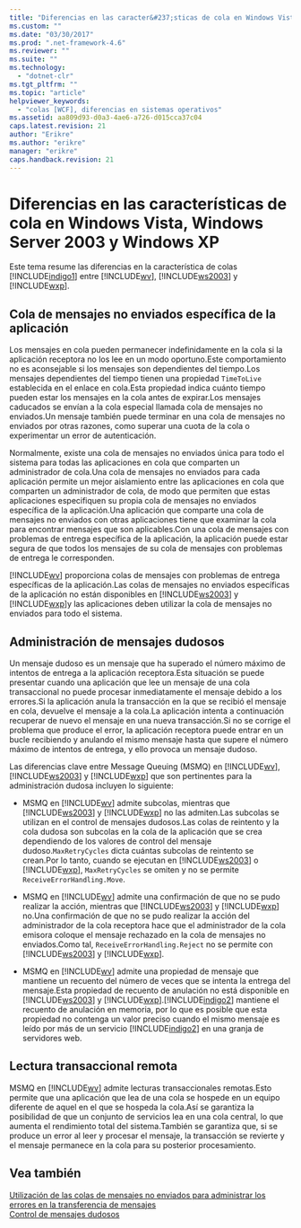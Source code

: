 ```yaml
---
title: "Diferencias en las caracter&#237;sticas de cola en Windows Vista, Windows Server 2003 y Windows XP | Microsoft Docs"
ms.custom: ""
ms.date: "03/30/2017"
ms.prod: ".net-framework-4.6"
ms.reviewer: ""
ms.suite: ""
ms.technology: 
  - "dotnet-clr"
ms.tgt_pltfrm: ""
ms.topic: "article"
helpviewer_keywords: 
  - "colas [WCF], diferencias en sistemas operativos"
ms.assetid: aa809d93-d0a3-4ae6-a726-d015cca37c04
caps.latest.revision: 21
author: "Erikre"
ms.author: "erikre"
manager: "erikre"
caps.handback.revision: 21
---
```

# Diferencias en las caracter&#237;sticas de cola en Windows Vista, Windows Server 2003 y Windows XP
Este tema resume las diferencias en la característica de colas [!INCLUDE[indigo1](../../../../includes/indigo1-md.md)] entre [!INCLUDE[wv](../../../../includes/wv-md.md)], [!INCLUDE[ws2003](../../../../includes/ws2003-md.md)] y [!INCLUDE[wxp](../../../../includes/wxp-md.md)].  
  
## Cola de mensajes no enviados específica de la aplicación  
 Los mensajes en cola pueden permanecer indefinidamente en la cola si la aplicación receptora no los lee en un modo oportuno.Este comportamiento no es aconsejable si los mensajes son dependientes del tiempo.Los mensajes dependientes del tiempo tienen una propiedad `TimeToLive` establecida en el enlace en cola.Esta propiedad indica cuánto tiempo pueden estar los mensajes en la cola antes de expirar.Los mensajes caducados se envían a la cola especial llamada cola de mensajes no enviados.Un mensaje también puede terminar en una cola de mensajes no enviados por otras razones, como superar una cuota de la cola o experimentar un error de autenticación.  
  
 Normalmente, existe una cola de mensajes no enviados única para todo el sistema para todas las aplicaciones en cola que comparten un administrador de cola.Una cola de mensajes no enviados para cada aplicación permite un mejor aislamiento entre las aplicaciones en cola que comparten un administrador de cola, de modo que permiten que estas aplicaciones especifiquen su propia cola de mensajes no enviados específica de la aplicación.Una aplicación que comparte una cola de mensajes no enviados con otras aplicaciones tiene que examinar la cola para encontrar mensajes que son aplicables.Con una cola de mensajes con problemas de entrega específica de la aplicación, la aplicación puede estar segura de que todos los mensajes de su cola de mensajes con problemas de entrega le corresponden.  
  
 [!INCLUDE[wv](../../../../includes/wv-md.md)] proporciona colas de mensajes con problemas de entrega específicas de la aplicación.Las colas de mensajes no enviados específicas de la aplicación no están disponibles en [!INCLUDE[ws2003](../../../../includes/ws2003-md.md)] y [!INCLUDE[wxp](../../../../includes/wxp-md.md)]y las aplicaciones deben utilizar la cola de mensajes no enviados para todo el sistema.  
  
## Administración de mensajes dudosos  
 Un mensaje dudoso es un mensaje que ha superado el número máximo de intentos de entrega a la aplicación receptora.Esta situación se puede presentar cuando una aplicación que lee un mensaje de una cola transaccional no puede procesar inmediatamente el mensaje debido a los errores.Si la aplicación anula la transacción en la que se recibió el mensaje en cola, devuelve el mensaje a la cola.La aplicación intenta a continuación recuperar de nuevo el mensaje en una nueva transacción.Si no se corrige el problema que produce el error, la aplicación receptora puede entrar en un bucle recibiendo y anulando el mismo mensaje hasta que supere el número máximo de intentos de entrega, y ello provoca un mensaje dudoso.  
  
 Las diferencias clave entre Message Queuing \(MSMQ\) en [!INCLUDE[wv](../../../../includes/wv-md.md)], [!INCLUDE[ws2003](../../../../includes/ws2003-md.md)] y [!INCLUDE[wxp](../../../../includes/wxp-md.md)] que son pertinentes para la administración dudosa incluyen lo siguiente:  
  
-   MSMQ en [!INCLUDE[wv](../../../../includes/wv-md.md)] admite subcolas, mientras que [!INCLUDE[ws2003](../../../../includes/ws2003-md.md)] y [!INCLUDE[wxp](../../../../includes/wxp-md.md)] no las admiten.Las subcolas se utilizan en el control de mensajes dudosos.Las colas de reintento y la cola dudosa son subcolas en la cola de la aplicación que se crea dependiendo de los valores de control del mensaje dudoso.`MaxRetryCycles` dicta cuántas subcolas de reintento se crean.Por lo tanto, cuando se ejecutan en [!INCLUDE[ws2003](../../../../includes/ws2003-md.md)] o [!INCLUDE[wxp](../../../../includes/wxp-md.md)], `MaxRetryCycles` se omiten y no se permite `ReceiveErrorHandling.Move`.  
  
-   MSMQ en [!INCLUDE[wv](../../../../includes/wv-md.md)] admite una confirmación de que no se pudo realizar la acción, mientras que [!INCLUDE[ws2003](../../../../includes/ws2003-md.md)] y [!INCLUDE[wxp](../../../../includes/wxp-md.md)] no.Una confirmación de que no se pudo realizar la acción del administrador de la cola receptora hace que el administrador de la cola emisora coloque el mensaje rechazado en la cola de mensajes no enviados.Como tal, `ReceiveErrorHandling.Reject` no se permite con [!INCLUDE[ws2003](../../../../includes/ws2003-md.md)] y [!INCLUDE[wxp](../../../../includes/wxp-md.md)].  
  
-   MSMQ en [!INCLUDE[wv](../../../../includes/wv-md.md)] admite una propiedad de mensaje que mantiene un recuento del número de veces que se intenta la entrega del mensaje.Esta propiedad de recuento de anulación no está disponible en [!INCLUDE[ws2003](../../../../includes/ws2003-md.md)] y [!INCLUDE[wxp](../../../../includes/wxp-md.md)].[!INCLUDE[indigo2](../../../../includes/indigo2-md.md)] mantiene el recuento de anulación en memoria, por lo que es posible que esta propiedad no contenga un valor preciso cuando el mismo mensaje es leído por más de un servicio [!INCLUDE[indigo2](../../../../includes/indigo2-md.md)] en una granja de servidores web.  
  
## Lectura transaccional remota  
 MSMQ en [!INCLUDE[wv](../../../../includes/wv-md.md)] admite lecturas transaccionales remotas.Esto permite que una aplicación que lea de una cola se hospede en un equipo diferente de aquel en el que se hospeda la cola.Así se garantiza la posibilidad de que un conjunto de servicios lea en una cola central, lo que aumenta el rendimiento total del sistema.También se garantiza que, si se produce un error al leer y procesar el mensaje, la transacción se revierte y el mensaje permanece en la cola para su posterior procesamiento.  
  
## Vea también  
 [Utilización de las colas de mensajes no enviados para administrar los errores en la transferencia de mensajes](../../../../docs/framework/wcf/feature-details/using-dead-letter-queues-to-handle-message-transfer-failures.md)   
 [Control de mensajes dudosos](../../../../docs/framework/wcf/feature-details/poison-message-handling.md)